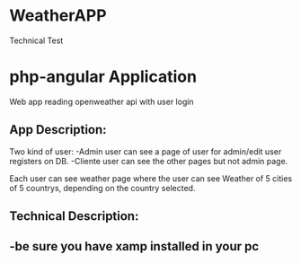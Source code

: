 # WeatherAPP
Technical Test 
# php-angular Application
Web app reading openweather api with user login
## App Description:
Two kind of user:
-Admin user can see a page of user for admin/edit user registers on DB.
-Cliente user can see the other pages but not admin page.

Each user can see weather page where the user can see Weather of 5 cities of 5 countrys,
depending on the country selected.

## Technical Description:
-be sure you have xamp installed in your pc
-